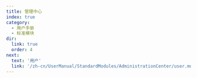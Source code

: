 ```yaml
---
title: 管理中心
index: true
category:
  - 用户手册
  - 标准模块
dir:
  link: true
  order: 4
next:
  text: '用户'
  link: '/zh-cn/UserManual/StandardModules/AdministrationCenter/user.md'
---
```


